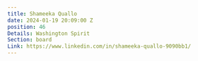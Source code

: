 ```yaml
---
title: Shameeka Quallo
date: 2024-01-19 20:09:00 Z
position: 46
Details: Washington Spirit
Section: board
Link: https://www.linkedin.com/in/shameeka-quallo-9090bb1/
---
```



